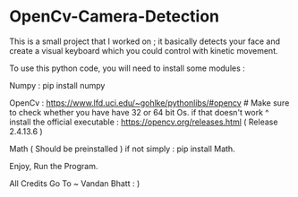 # OpenCv-Camera-Detection
This is a small project that I worked on ;  it basically detects your face and create a visual keyboard which you could control with kinetic movement.

To use this python code, you will need to install some modules : 

Numpy : pip install numpy

OpenCv : https://www.lfd.uci.edu/~gohlke/pythonlibs/#opencv # Make sure to check whether you have have 32 or 64 bit Os.
if that doesn't work ^ install the official executable : https://opencv.org/releases.html ( Release 2.4.13.6 )

Math ( Should be preinstalled ) if not simply : pip install Math.


Enjoy, Run the Program.

All Credits Go To ~ Vandan Bhatt : )
